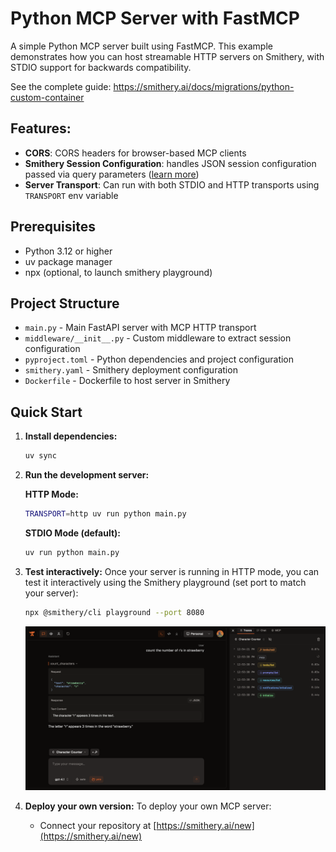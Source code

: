 # Python MCP Server with FastMCP

A simple Python MCP server built using FastMCP. This example demonstrates how you can host streamable HTTP servers on Smithery, with STDIO support for backwards compatibility.

See the complete guide: https://smithery.ai/docs/migrations/python-custom-container

## Features:

- **CORS**: CORS headers for browser-based MCP clients
- **Smithery Session Configuration**: handles JSON session configuration passed via query parameters ([learn more](https://smithery.ai/docs/build/session-config))
- **Server Transport**: Can run with both STDIO and HTTP transports using `TRANSPORT` env variable

## Prerequisites

- Python 3.12 or higher
- uv package manager
- npx (optional, to launch smithery playground)

## Project Structure

- `main.py` - Main FastAPI server with MCP HTTP transport
- `middleware/__init__.py` - Custom middleware to extract session configuration
- `pyproject.toml` - Python dependencies and project configuration
- `smithery.yaml` - Smithery deployment configuration
- `Dockerfile` - Dockerfile to host server in Smithery

## Quick Start

1. **Install dependencies:**
   ```bash
   uv sync
   ```
   
2. **Run the development server:**

   **HTTP Mode:**
   ```bash
   TRANSPORT=http uv run python main.py
   ```

   **STDIO Mode (default):**
   ```bash
   uv run python main.py
   ```

3. **Test interactively:**
   Once your server is running in HTTP mode, you can test it interactively using the Smithery playground (set port to match your server):
   ```bash
   npx @smithery/cli playground --port 8080
   ```

   <img src="../../../public/smithery_playground.png" alt="Smithery Playground" width="800">

4. **Deploy your own version:**
   To deploy your own MCP server:
   - Connect your repository at [https://smithery.ai/new](https://smithery.ai/new)